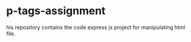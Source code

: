 # p-tags-assignment
his repository contains the code express js project for manipulating html file.
